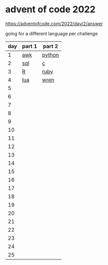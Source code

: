 # advent of code 2022

https://adventofcode.com/2022/day/2/answer

going for a different language per challenge

| day | part 1          | part 2             |
| --- | --------------- | ------------------ |
| 1   | [awk](./d1/pt1) | [python](./d1/pt2) |
| 2   | [sql](./d2/pt1) | [c](./d2/pt2)      |
| 3   | [R](./d3/pt1)   | [ruby](./d3/pt2)   |
| 4   | [lua](./d4/pt1) | [wren](./d4/pt2)   |
| 5   |                 |                    |
| 6   |                 |                    |
| 7   |                 |                    |
| 8   |                 |                    |
| 9   |                 |                    |
| 10  |                 |                    |
| 11  |                 |                    |
| 12  |                 |                    |
| 13  |                 |                    |
| 14  |                 |                    |
| 15  |                 |                    |
| 16  |                 |                    |
| 17  |                 |                    |
| 18  |                 |                    |
| 19  |                 |                    |
| 20  |                 |                    |
| 21  |                 |                    |
| 22  |                 |                    |
| 23  |                 |                    |
| 24  |                 |                    |
| 25  |                 |                    |
